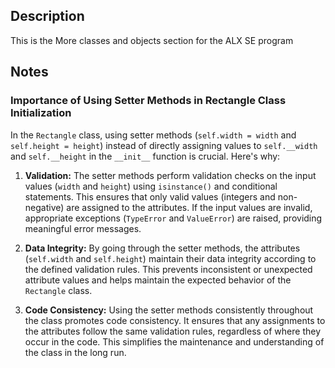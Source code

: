 ## Description
This is the More classes and objects section for the ALX SE program

## Notes
### Importance of Using Setter Methods in Rectangle Class Initialization

In the `Rectangle` class, using setter methods (`self.width = width` and `self.height = height`) instead of directly assigning values to `self.__width` and `self.__height` in the `__init__` function is crucial. Here's why:

1. **Validation:** The setter methods perform validation checks on the input values (`width` and `height`) using `isinstance()` and conditional statements. This ensures that only valid values (integers and non-negative) are assigned to the attributes. If the input values are invalid, appropriate exceptions (`TypeError` and `ValueError`) are raised, providing meaningful error messages.

2. **Data Integrity:** By going through the setter methods, the attributes (`self.width` and `self.height`) maintain their data integrity according to the defined validation rules. This prevents inconsistent or unexpected attribute values and helps maintain the expected behavior of the `Rectangle` class.

3. **Code Consistency:** Using the setter methods consistently throughout the class promotes code consistency. It ensures that any assignments to the attributes follow the same validation rules, regardless of where they occur in the code. This simplifies the maintenance and understanding of the class in the long run.

